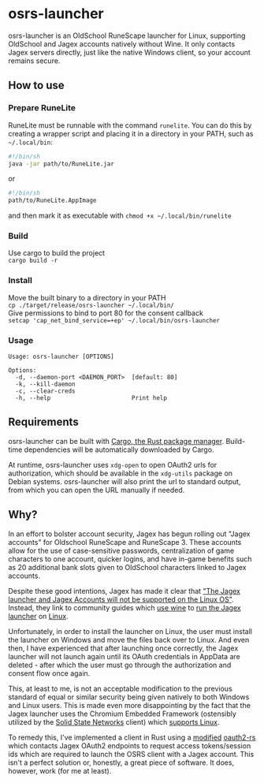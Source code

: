 # osrs-launcher
osrs-launcher is an OldSchool RuneScape launcher for Linux, supporting OldSchool and Jagex accounts natively without Wine.  It only contacts Jagex servers directly, just like the native Windows client, so your account remains secure.  

## How to use
### Prepare RuneLite
RuneLite must be runnable with the command `runelite`.  You can do this by creating a wrapper script and placing it in a directory in your PATH, such as `~/.local/bin`:
```sh
#!/bin/sh
java -jar path/to/RuneLite.jar
```
or
```sh
#!/bin/sh
path/to/RuneLite.AppImage
```
and then mark it as executable with `chmod +x ~/.local/bin/runelite`
### Build
Use cargo to build the project  
`cargo build -r`
### Install
Move the built binary to a directory in your PATH  
`cp ./target/release/osrs-launcher ~/.local/bin/`  
Give permissions to bind to port 80 for the consent callback  
`setcap 'cap_net_bind_service=+ep' ~/.local/bin/osrs-launcher`  
### Usage
```
Usage: osrs-launcher [OPTIONS]

Options:
  -d, --daemon-port <DAEMON_PORT>  [default: 80]
  -k, --kill-daemon                
  -c, --clear-creds                
  -h, --help                       Print help
```

## Requirements
osrs-launcher can be built with [Cargo, the Rust package manager](https://www.rust-lang.org/).  Build-time dependencies will be automatically downloaded by Cargo.

At runtime, osrs-launcher uses `xdg-open` to open OAuth2 urls for authorization, which should be available in the `xdg-utils` package on Debian systems.  osrs-launcher will also print the url to standard output, from which you can open the URL manually if needed.

## Why?
In an effort to bolster account security, Jagex has begun rolling out "Jagex accounts" for Oldschool RuneScape and RuneScape 3.  These accounts allow for the use of case-sensitive passwords, centralization of game characters to one account, quicker logins, and have in-game benefits such as 20 additional bank slots given to OldSchool characters linked to Jagex accounts.

Despite these good intentions, Jagex has made it clear that ["The Jagex launcher and Jagex Accounts will not be supported on the Linux OS"](https://help.jagex.com/hc/en-gb/articles/13413514881937).  Instead, they link to community guides which [use wine](https://github.com/TormStorm/jagex-launcher-linux) to [run the Jagex launcher](https://www.reddit.com/r/2007scape/comments/uo1ey1/comment/i8dop70/) on [Linux](https://www.youtube.com/watch?v=izLxF_Wwinw).

Unfortunately, in order to install the launcher on Linux, the user must install the launcher on Windows and move the files back over to Linux.  And even then, I have experienced that after launching once correctly, the Jagex launcher will not launch again until its OAuth credentials in AppData are deleted - after which the user must go through the authorization and consent flow once again.

This, at least to me, is not an acceptable modification to the previous standard of equal or similar security being given natively to both Windows and Linux users.  This is made even more disappointing by the fact that the Jagex launcher uses the Chromium Embedded Framework (ostensibly utilized by the [Solid State Networks](https://solidstatenetworks.com/) client) which [supports Linux](https://bitbucket.org/chromiumembedded/cef/wiki/BranchesAndBuilding.md).

To remedy this, I've implemented a client in Rust using a [modified](https://github.com/aitoiaita/oauth2-rs) [oauth2-rs](https://github.com/ramosbugs/oauth2-rs) which contacts Jagex OAuth2 endpoints to request access tokens/session ids which are required to launch the OSRS client with a Jagex account.  This isn't a perfect solution or, honestly, a great piece of software.  It does, however, work (for me at least).
